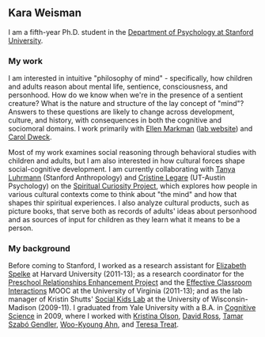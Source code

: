 ## Kara Weisman

I am a fifth-year Ph.D. student in the [Department of Psychology at Stanford University](https://psychology.stanford.edu/).

### My work

I am interested in intuitive "philosophy of mind" - specifically, how children and adults reason about mental life, sentience, consciousness, and personhood. How do we know when we're in the presence of a sentient creature? What is the nature and structure of the lay concept of "mind"? Answers to these questions are likely to change across development, culture, and history, with consequences in both the cognitive and sociomoral domains. I work primarily with [Ellen Markman](https://profiles.stanford.edu/ellen-markman) ([lab website](https://profiles.stanford.edu/ellen-markman)) and [Carol Dweck](https://profiles.stanford.edu/carol-dweck).

Most of my work examines social reasoning through behavioral studies with children and adults, but I am also interested in how cultural forces shape social-cognitive development. I am currently collaborating with [Tanya Luhrmann](http://luhrmann.net/) (Stanford Anthropology) and [Cristine Legare](http://www.cristinelegare.com/) (UT-Austin Psychology) on the [Spiritual Curiosity Project](https://spiritualcuriosityproject.wordpress.com/), which explores how people in various cultural contexts come to think about "the mind" and how that shapes thir spiritual experiences. I also analyze cultural products, such as picture books, that serve both as records of adults' ideas about personhood and as sources of input for children as they learn what it means to be a person.

### My background

Before coming to Stanford, I worked as a research assistant for [Elizabeth Spelke](https://software.rc.fas.harvard.edu/lds/research/spelke/elizabeth-spelke/) at Harvard University (2011-13); as a research coordinator for the [Preschool Relationships Enhancement Project](https://curry.virginia.edu/faculty-research/centers-labs-projects/castl/preschool-relationships-enhancement-project-prep) and the [Effective Classroom Interactions](https://www.mooc-list.com/course/effective-classroom-interactions-supporting-young-children%E2%80%99s-development-coursera) MOOC at the University of Virginia (2011-13); and as the lab manager of Kristin Shutts' [Social Kids Lab](http://www.waisman.wisc.edu/socialkids/) at the University of Wisconsin-Madison (2009-11). I graduated from Yale University with a B.A. in [Cognitive Science](http://cogsci.yale.edu/) in 2009, where I worked with [Kristina Olson](http://krolson.wixsite.com/scdlab), [David Ross](http://medicine.yale.edu/psychiatry/people/david_a_ross.profile), [Tamar Szabó Gendler](http://tamar-gendler.yale.edu/), [Woo-Kyoung Ahn](http://ahnthinkinglab.yale.edu/), and [Teresa Treat](https://psychology.uiowa.edu/people/teresa-treat).

